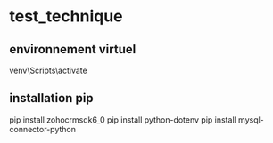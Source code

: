 # test_technique

## environnement virtuel

venv\Scripts\activate

## installation pip

pip install zohocrmsdk6_0
pip install python-dotenv
pip install mysql-connector-python
